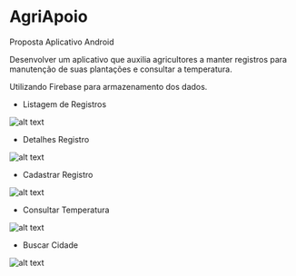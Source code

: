 # AgriApoio

Proposta Aplicativo Android

Desenvolver um aplicativo que auxilia agricultores a manter registros para manutenção de suas plantações e consultar a temperatura.  

Utilizando Firebase para armazenamento dos dados.

- Listagem de Registros

![alt text](https://i.ibb.co/zsd1k1s/lista.png)

- Detalhes Registro

![alt text](https://i.ibb.co/LZN59qp/detalhes.png)

- Cadastrar Registro

![alt text](https://i.ibb.co/pXxT7Tg/novo.png)

- Consultar Temperatura

![alt text](https://i.ibb.co/qy57rbR/tempo.png)

- Buscar Cidade

![alt text](https://i.ibb.co/8mRpJ4w/cidade.png)

